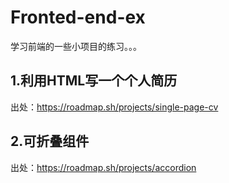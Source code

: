 # Fronted-end-ex
学习前端的一些小项目的练习。。。

## 1.利用HTML写一个个人简历

出处：https://roadmap.sh/projects/single-page-cv

## 2.可折叠组件
出处：https://roadmap.sh/projects/accordion
